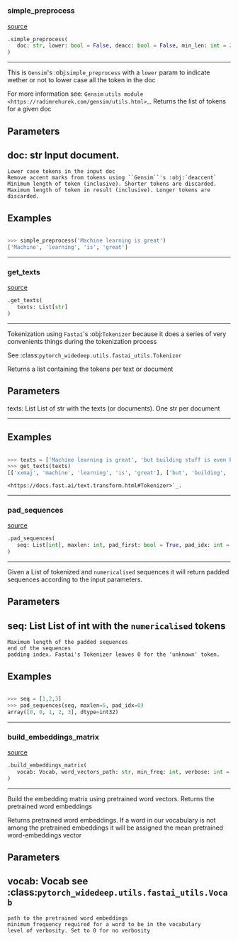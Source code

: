 #


### simple_preprocess
[source](https://github.com/jrzaurin/pytorch-widedeep/blob/master/pytorch_widedeep/utils/text_utils.py/#L12)
```python
.simple_preprocess(
   doc: str, lower: bool = False, deacc: bool = False, min_len: int = 2, max_len: int = 15
)
```

---
This is ``Gensim``'s :obj:`simple_preprocess` with a ``lower`` param to
indicate wether or not to lower case all the token in the doc

For more information see: ``Gensim`` `utils module
<https://radimrehurek.com/gensim/utils.html>`_. Returns the list of tokens
for a given doc

Parameters
----------
doc: str
Input document.
---
    Lower case tokens in the input doc
    Remove accent marks from tokens using ``Gensim``'s :obj:`deaccent`
    Minimum length of token (inclusive). Shorter tokens are discarded.
    Maximum length of token in result (inclusive). Longer tokens are discarded.

Examples
--------

```python

>>> simple_preprocess('Machine learning is great')
['Machine', 'learning', 'is', 'great']
```

----


### get_texts
[source](https://github.com/jrzaurin/pytorch-widedeep/blob/master/pytorch_widedeep/utils/text_utils.py/#L54)
```python
.get_texts(
   texts: List[str]
)
```

---
Tokenization using ``Fastai``'s :obj:`Tokenizer` because it does a
series of very convenients things during the tokenization process

See :class:`pytorch_widedeep.utils.fastai_utils.Tokenizer`

Returns a list containing the tokens per text or document

Parameters
----------
texts: List
List of str with the texts (or documents). One str per document

---
Examples
--------

```python

>>> texts = ['Machine learning is great', 'but building stuff is even better']
>>> get_texts(texts)
[['xxmaj', 'machine', 'learning', 'is', 'great'], ['but', 'building', 'stuff', 'is', 'even', 'better']]

```
    <https://docs.fast.ai/text.transform.html#Tokenizer>`_.

----


### pad_sequences
[source](https://github.com/jrzaurin/pytorch-widedeep/blob/master/pytorch_widedeep/utils/text_utils.py/#L86)
```python
.pad_sequences(
   seq: List[int], maxlen: int, pad_first: bool = True, pad_idx: int = 1
)
```

---
Given a List of tokenized and `numericalised` sequences it will return
padded sequences according to the input parameters.

Parameters
----------
seq: List
List of int with the `numericalised` tokens
---
    Maximum length of the padded sequences
    end of the sequences
    padding index. Fastai's Tokenizer leaves 0 for the 'unknown' token.

Examples
--------

```python

>>> seq = [1,2,3]
>>> pad_sequences(seq, maxlen=5, pad_idx=0)
array([0, 0, 1, 2, 3], dtype=int32)
```

----


### build_embeddings_matrix
[source](https://github.com/jrzaurin/pytorch-widedeep/blob/master/pytorch_widedeep/utils/text_utils.py/#L126)
```python
.build_embeddings_matrix(
   vocab: Vocab, word_vectors_path: str, min_freq: int, verbose: int = 1
)
```

---
Build the embedding matrix using pretrained word vectors. Returns the
pretrained word embeddings

Returns pretrained word embeddings. If a word in our vocabulary is not
among the pretrained embeddings it will be assigned the mean pretrained
word-embeddings vector

Parameters
----------
vocab: Vocab
see :class:`pytorch_widedeep.utils.fastai_utils.Vocab`
---
    path to the pretrained word embeddings
    minimum frequency required for a word to be in the vocabulary
    level of verbosity. Set to 0 for no verbosity
